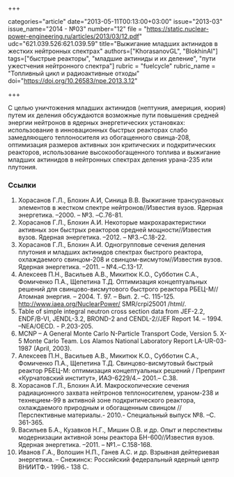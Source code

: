 +++

categories="article"
date="2013-05-11T00:13:00+03:00"
issue="2013-03"
issue_name="2014 - №03"
number="12"
file = "https://static.nuclear-power-engineering.ru/articles/2013/03/12.pdf"
udc="621.039.526:621.039.59"
title="Выжигание младших актинидов в жестких нейтронных спектрах"
authors=["KhorasanovGL", "BlokhinAI"]
tags=["быстрые реакторы", "младшие актиниды и их деление", "пути ужестчения нейтронного спектра"]
rubric = "fuelcycle"
rubric_name = "Топливный цикл и радиоактивные отходы"
doi="https://doi.org/10.26583/npe.2013.3.12"

+++

С целью уничтожения младших актинидов (нептуния, америция, кюрия) путем их деления обсуждаются возможные пути повышения средней энергии нейтронов в ядерных энергетических установках: использование в инновационных быстрых реакторах слабо замедляющего теплоносителя из обогащенного свинца-208, оптимизация размеров активных зон критических и подкритических реакторов, использование высокообогащенного топлива и выжигание младших актинидов в нейтронных спектрах деления урана-235 или плутония.

### Ссылки

1. Хорасанов Г.Л., Блохин А.И, Синица В.В. Выжигание трансурановых элементов в жестком спектре нейтронов//Известия вузов. Ядерная энергетика. –2000. – №3. –C.76-81.
2. Хорасанов Г.Л., Блохин А.И. Некоторые макрохарактеристики активных зон быстрых реакторов средней мощности//Известия вузов. Ядерная энергетика. –2012. – №3.–C.18-22.
3. Хорасанов Г.Л., Блохин А.И. Одногрупповые сечения деления плутония и младших актинидов спектрах быстрого реактора, охлаждаемого свинцом-208 и свинцом-висмутом//Известия вузов. Ядерная энергетика. –2011. – №4.–C.13-17.
4. Алексеев П.Н., Васильев А.В., Микитюк К.О., Субботин С.А., Фомиченко П.А., Щепетина Т.Д. Оптимизация концептуальных решений для свинцово-висмутового быстрого реактора РБЕЦ-М//Атомная энергия. – 2004. Т. 97. – Вып. 2. –С. 115-125. http://www.iaea.org/NuclearPower/ SMR/crpi25001 /html/.
5. Table of simple integral neutron cross section data from JEF-2.2, ENDF/B-VI, JENDL-3.2, BROND-2 and CENDL-2//JEF Report 14. – 1994. –NEA/OECD. - P.203-205.
6. MCNP – A General Monte Carlo N-Particle Transport Code, Version 5. X-5 Monte Carlo Team. Los Alamos National Laboratory Report LA-UR-03-1987 (April, 2003).
7. Алексеев П.Н., Васильев А.В., Микитюк К.О., Субботин С.А., Фомиченко П.А., Щепетина Т.Д. Свинцово-висмутовый быстрый реактор РБЕЦ-М: оптимизация концептуальных решений / Препринт «Курчатовский институт», ИАЭ-6229/4.– 2001.– С.38.
8. Хорасанов Г.Л., Блохин А.И. Макроскопические сечения радиационного захвата нейтронов теплоносителем, ураном-238 и технецием-99 в активной зоне подкритического реактора, охлаждаемого природным и обогащенным свинцом // Перспективные материалы.- 2010.- Специальный выпуск №8. –С. 361-365.
9. Васильев Б.А., Кузавков Н.Г., Мишин О.В. и др. Опыт и перспективы модернизации активной зоны реактора БН-600//Известия вузов. Ядерная энергетика. –2011. – №1.– C.158-168.
10. Иванов Г.А., Волошин Н.П., Ганев А.С. и др. Взрывная дейтериевая энергетика. – Снежинск: Российский федеральный ядерный центр ВНИИТФ.- 1996.- 138 С.